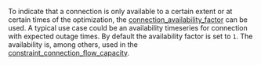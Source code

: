 To indicate that a connection is only available to a certain extent or at certain times of the optimization,
the [connection\_availability\_factor](@ref) can be used. A typical use case could be an availability timeseries
for connection with expected outage times. By default the availability factor is set to `1`.
The availability is, among others, used in the [constraint\_connection\_flow\_capacity](@ref).

